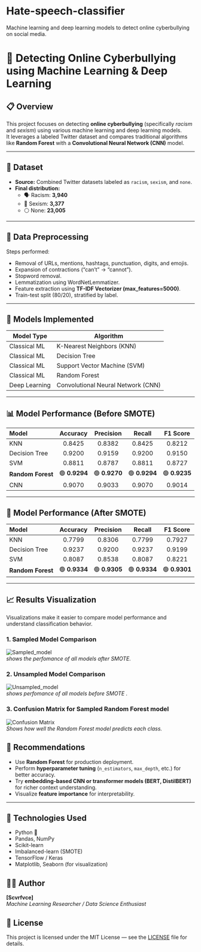 # Hate-speech-classifier
Machine learning and deep learning models to detect online cyberbullying on social media.

# 🧠 Detecting Online Cyberbullying using Machine Learning & Deep Learning

## 📋 Overview
This project focuses on detecting **online cyberbullying** (specifically *racism* and *sexism*) using various machine learning and deep learning models.  
It leverages a labeled Twitter dataset and compares traditional algorithms like **Random Forest** with a **Convolutional Neural Network (CNN)** model.

---

## 📂 Dataset
- **Source:** Combined Twitter datasets labeled as `racism`, `sexism`, and `none`.
- **Final distribution:**
  - 🗣️ Racism: **3,940**
  - 👩 Sexism: **3,377**
  - ⚪ None: **23,005**

---

## 🧹 Data Preprocessing
Steps performed:
- Removal of URLs, mentions, hashtags, punctuation, digits, and emojis.
- Expansion of contractions (“can’t” → “cannot”).
- Stopword removal.
- Lemmatization using WordNetLemmatizer.
- Feature extraction using **TF-IDF Vectorizer (max_features=5000)**.
- Train-test split (80/20), stratified by label.

---

## 🧠 Models Implemented
| Model Type | Algorithm |
|-------------|------------|
| Classical ML | K-Nearest Neighbors (KNN) |
| Classical ML | Decision Tree |
| Classical ML | Support Vector Machine (SVM) |
| Classical ML | Random Forest |
| Deep Learning | Convolutional Neural Network (CNN) |

---

## 📊 Model Performance (Before SMOTE)

| Model | Accuracy | Precision | Recall | F1 Score |
|:--|:--:|:--:|:--:|:--:|
| KNN | 0.8425 | 0.8382 | 0.8425 | 0.8212 |
| Decision Tree | 0.9200 | 0.9159 | 0.9200 | 0.9150 |
| SVM | 0.8811 | 0.8787 | 0.8811 | 0.8727 |
| **Random Forest** | 🟢 **0.9294** | 🟢 **0.9270** | 🟢 **0.9294** | 🟢 **0.9235** |
| CNN | 0.9070 | 0.9033 | 0.9070 | 0.9014 |

---

## 🔁 Model Performance (After SMOTE)

| Model | Accuracy | Precision | Recall | F1 Score |
|:--|:--:|:--:|:--:|:--:|
| KNN | 0.7799 | 0.8306 | 0.7799 | 0.7927 |
| Decision Tree | 0.9237 | 0.9200 | 0.9237 | 0.9199 |
| SVM | 0.8087 | 0.8538 | 0.8087 | 0.8221 |
| **Random Forest** | 🟢 **0.9334** | 🟢 **0.9305** | 🟢 **0.9334** | 🟢 **0.9301** |

---

## 📈 Results Visualization
Visualizations make it easier to compare model performance and understand classification behavior.

### 1. Sampled Model Comparison
![Sampled_model]()  
*shows the perfomance of all models after SMOTE.*

### 2. Unsampled Model Comparison
![Unsampled_model](images/f1_score_comparison.png)  
*shows perfomance of all models before SMOTE .*

### 3. Confusion Matrix for Sampled Random Forest model
![Confusion Matrix](images/rf_confusion_matrix.png)  
*Shows how well the Random Forest model predicts each class.*


## 🚀 Recommendations
- Use **Random Forest** for production deployment.
- Perform **hyperparameter tuning** (`n_estimators`, `max_depth`, etc.) for better accuracy.
- Try **embedding-based CNN or transformer models (BERT, DistilBERT)** for richer context understanding.
- Visualize **feature importance** for interpretability.

---

## 🧰 Technologies Used
- Python 🐍
- Pandas, NumPy
- Scikit-learn
- Imbalanced-learn (SMOTE)
- TensorFlow / Keras
- Matplotlib, Seaborn (for visualization)


## 👨‍🔬 Author
**[Scvrfvce]**  
*Machine Learning Researcher / Data Science Enthusiast*  


## 📝 License
This project is licensed under the MIT License — see the [LICENSE](LICENSE) file for details.
